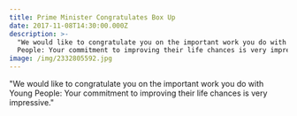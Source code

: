 ```yaml
---
title: Prime Minister Congratulates Box Up
date: 2017-11-08T14:30:00.000Z
description: >-
  "We would like to congratulate you on the important work you do with Young
  People: Your commitment to improving their life chances is very impressive."
image: /img/2332805592.jpg
---
```

"We would like to congratulate you on the important work you do with Young People: Your commitment to improving their life chances is very impressive."
